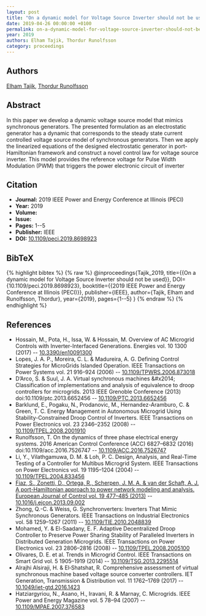 ```yaml
---
layout: post
title: "On a dynamic model for Voltage Source Inverter should not be used"
date: 2019-04-26 00:00:00 +0100
permalink: on-a-dynamic-model-for-voltage-source-inverter-should-not-be-used
year: 2019
authors: Elham Tajik, Thordur Runolfsson
category: proceedings
---
```

 
## Authors
[Elham Tajik](authors/elham_tajik), [Thordur Runolfsson](authors/thordur_runolfsson)
 
## Abstract
In this paper we develop a dynamic voltage source model that mimics synchronous generators. The presented formulation as an electrostatic generator has a dynamic that corresponds to the steady state current controlled voltage source model of synchronous generators. Then we apply the linearized equations of the designed electrostatic generator in port-Hamiltonian framework and construct a novel control law for voltage source inverter. This model provides the reference voltage for Pulse Width Modulation (PWM) that triggers the power electronic circuit of inverter
 
## Citation
- **Journal:** 2019 IEEE Power and Energy Conference at Illinois (PECI)
- **Year:** 2019
- **Volume:** 
- **Issue:** 
- **Pages:** 1--5
- **Publisher:** IEEE
- **DOI:** [10.1109/peci.2019.8698923](https://doi.org/10.1109/peci.2019.8698923)
 
## BibTeX
{% highlight bibtex %}
{% raw %}
@inproceedings{Tajik_2019,
  title={{On a dynamic model for Voltage Source Inverter should not be used}},
  DOI={10.1109/peci.2019.8698923},
  booktitle={{2019 IEEE Power and Energy Conference at Illinois (PECI)}},
  publisher={IEEE},
  author={Tajik, Elham and Runolfsson, Thordur},
  year={2019},
  pages={1--5}
}
{% endraw %}
{% endhighlight %}
 
## References
- Hossain, M., Pota, H., Issa, W. & Hossain, M. Overview of AC Microgrid Controls with Inverter-Interfaced Generations. Energies vol. 10 1300 (2017) -- [10.3390/en10091300](https://doi.org/10.3390/en10091300)
- Lopes, J. A. P., Moreira, C. L. & Madureira, A. G. Defining Control Strategies for MicroGrids Islanded Operation. IEEE Transactions on Power Systems vol. 21 916–924 (2006) -- [10.1109/TPWRS.2006.873018](https://doi.org/10.1109/TPWRS.2006.873018)
- D’Arco, S. & Suul, J. A. Virtual synchronous machines &amp;#x2014; Classification of implementations and analysis of equivalence to droop controllers for microgrids. 2013 IEEE Grenoble Conference (2013) doi:10.1109/ptc.2013.6652456 -- [10.1109/PTC.2013.6652456](https://doi.org/10.1109/PTC.2013.6652456)
- Barklund, E., Pogaku, N., Prodanovic, M., Hernandez-Aramburo, C. & Green, T. C. Energy Management in Autonomous Microgrid Using Stability-Constrained Droop Control of Inverters. IEEE Transactions on Power Electronics vol. 23 2346–2352 (2008) -- [10.1109/TPEL.2008.2001910](https://doi.org/10.1109/TPEL.2008.2001910)
- Runolfsson, T. On the dynamics of three phase electrical energy systems. 2016 American Control Conference (ACC) 6827–6832 (2016) doi:10.1109/acc.2016.7526747 -- [10.1109/ACC.2016.7526747](https://doi.org/10.1109/ACC.2016.7526747)
- Li, Y., Vilathgamuwa, D. M. & Loh, P. C. Design, Analysis, and Real-Time Testing of a Controller for Multibus Microgrid System. IEEE Transactions on Power Electronics vol. 19 1195–1204 (2004) -- [10.1109/TPEL.2004.833456](https://doi.org/10.1109/TPEL.2004.833456)
- [Fiaz, S., Zonetti, D., Ortega, R., Scherpen, J. M. A. & van der Schaft, A. J. A port-Hamiltonian approach to power network modeling and analysis. European Journal of Control vol. 19 477–485 (2013)](a-port-hamiltonian-approach-to-power-network-modeling-and-analysis) -- [10.1016/j.ejcon.2013.09.002](https://doi.org/10.1016/j.ejcon.2013.09.002)
- Zhong, Q.-C. & Weiss, G. Synchronverters: Inverters That Mimic Synchronous Generators. IEEE Transactions on Industrial Electronics vol. 58 1259–1267 (2011) -- [10.1109/TIE.2010.2048839](https://doi.org/10.1109/TIE.2010.2048839)
- Mohamed, Y. & El-Saadany, E. F. Adaptive Decentralized Droop Controller to Preserve Power Sharing Stability of Paralleled Inverters in Distributed Generation Microgrids. IEEE Transactions on Power Electronics vol. 23 2806–2816 (2008) -- [10.1109/TPEL.2008.2005100](https://doi.org/10.1109/TPEL.2008.2005100)
- Olivares, D. E. et al. Trends in Microgrid Control. IEEE Transactions on Smart Grid vol. 5 1905–1919 (2014) -- [10.1109/TSG.2013.2295514](https://doi.org/10.1109/TSG.2013.2295514)
- Alrajhi Alsiraji, H. & El‐Shatshat, R. Comprehensive assessment of virtual synchronous machine based voltage source converter controllers. IET Generation, Transmission &amp; Distribution vol. 11 1762–1769 (2017) -- [10.1049/iet-gtd.2016.1423](https://doi.org/10.1049/iet-gtd.2016.1423)
- Hatziargyriou, N., Asano, H., Iravani, R. & Marnay, C. Microgrids. IEEE Power and Energy Magazine vol. 5 78–94 (2007) -- [10.1109/MPAE.2007.376583](https://doi.org/10.1109/MPAE.2007.376583)

